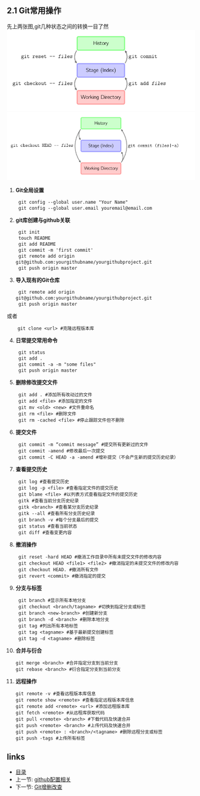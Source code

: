 ## 2.1 Git常用操作

先上两张图,git几种状态之间的转换一目了然
![](/images/usegit4.png)
![](/images/usegit5.png)

1. **Git全局设置**

		git config --global user.name "Your Name"
		git config --global user.email youremail@email.com
2. **git库创建与github关联**
		
		git init 
		touch README
		git add README
		git commit -m 'first commit'
		git remote add origin git@github.com:yourgithubname/yourgithubproject.git
		git push origin master

3. **导入现有的Git仓库**  
		
		git remote add origin git@github.com:yourgithubname/yourgithubproject.git
		git push origin master
或者

		git clone <url> #克隆远程版本库 

4. **日常提交常用命令**
		
		git status
		git add .
		git commit -a -m "some files"
		git push origin master

5. **删除修改提交文件**


		git add . #添加所有改动过的文件 
	    git add <file> #添加指定的文件 
	    git mv <old> <new> #文件重命名 
	    git rm <file> #删除文件 
	    git rm -cached <file> #停止跟踪文件但不删除 
6. **提交文件** 

    	git commit -m “commit message” #提交所有更新过的文件 
    	git commit -amend #修改最后一次提交 
    	git commit -C HEAD -a -amend #增补提交（不会产生新的提交历史纪录）
7. **查看提交历史** 

    	git log #查看提交历史 
    	git log -p <file> #查看指定文件的提交历史 
    	git blame <file> #以列表方式查看指定文件的提交历史 
    	gitk #查看当前分支历史纪录 
    	gitk <branch> #查看某分支历史纪录 
    	gitk --all #查看所有分支历史纪录 
    	git branch -v #每个分支最后的提交 
    	git status #查看当前状态 
    	git diff #查看变更内容 

8. **撤消操作**
 
	    git reset -hard HEAD #撤消工作目录中所有未提交文件的修改内容 
	    git checkout HEAD <file1> <file2> #撤消指定的未提交文件的修改内容 
		git checkout HEAD. #撤消所有文件 
	    git revert <commit> #撤消指定的提交 

9. **分支与标签**
 
	    git branch #显示所有本地分支 
	    git checkout <branch/tagname> #切换到指定分支或标签 
	    git branch <new-branch> #创建新分支 
	    git branch -d <branch> #删除本地分支 
	    git tag #列出所有本地标签 
	    git tag <tagname> #基于最新提交创建标签 
	    git tag -d <tagname> #删除标签 

10. **合并与衍合** 
		
	    git merge <branch> #合并指定分支到当前分支 
	    git rebase <branch> #衍合指定分支到当前分支 

11. **远程操作**
 
	    git remote -v #查看远程版本库信息 
	    git remote show <remote> #查看指定远程版本库信息 
	    git remote add <remote> <url> #添加远程版本库 
	    git fetch <remote> #从远程库获取代码 
	    git pull <remote> <branch> #下载代码及快速合并 
	    git push <remote> <branch> #上传代码及快速合并 
	    git push <remote> : <branch>/<tagname> #删除远程分支或标签 
	    git push -tags #上传所有标签 

## links
  * [目录](<preface.md>)
  * 上一节: [github配置相关](01.2.md)
  * 下一节: [Git增删改查](02.2.md)